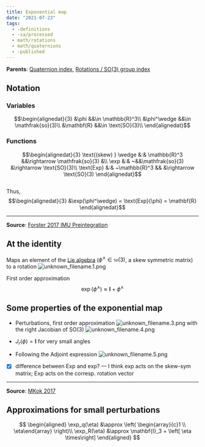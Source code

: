 ```yaml
---
title: Exponential map
date: "2021-07-23"
tags:
  - -definitions
  - -sa/processed
  - math/rotations
  - math/quaternions
  - -published
---
```


**Parents**: [Quaternion index](rotations/quaternion-index.md), [Rotations / SO(3) group index](rotations-so3-group-index.md)

## Notation

### Variables
$$\begin{alignedat}{3}
&\phi &&\in \mathbb{R}^3\\
&\phi^\wedge &&\in \mathfrak{so}(3)\\
&\mathbf{R} &&\in \text{SO}(3)\\
\end{alignedat}$$

### Functions
$$\begin{alignedat}{3}
\text{(skew) } \wedge &:& \mathbb{R}^3 &&\rightarrow \mathfrak{so}(3) &\\
\exp		&:& ~&&\mathfrak{so}(3) &\rightarrow \text{SO}(3)\\
\text{Exp}	&:& ~\mathbb{R}^3	 
		&&
		&\rightarrow \text{SO}(3)
\end{alignedat}$$

<pre></pre>
Thus,
$$\begin{alignedat}{3}
&\exp(\phi^\wedge) = \text{Exp}(\phi) = \mathbf{R}
\end{alignedat}$$

----

**Source**: [Forster 2017 IMU Preintegration](forster-2017-imu-preintegration.md)

## At the identity 
Maps an element of the [Lie algebra](lie-group-lie-algebra.md)
($\phi^\wedge \in \mathfrak{so}(3)$, a skew symmetric matrix)
to a rotation
![unknown_filename.1.png](studienarbeit/_resources/Exponential_map.resources/unknown_filename.1.png)

First order approximation
$$ \exp(\phi^\wedge) \approx \mathbf{I} + \phi^\wedge$$


## Some properties of the exponential map
*   Perturbations, first order approximation
    ![unknown_filename.3.png](studienarbeit/_resources/Exponential_map.resources/unknown_filename.3.png)
    with the right Jacobian of SO(3)
    ![unknown_filename.4.png](studienarbeit/_resources/Exponential_map.resources/unknown_filename.4.png)
    
*   $J_r(\phi) = \mathbf{I}$ for very small angles
*   Following the Adjoint expression
    ![unknown_filename.5.png](studienarbeit/_resources/Exponential_map.resources/unknown_filename.5.png)
    

- [x] difference between Exp and exp? — I think exp acts on the skew-sym matrix; Exp acts on the corresp. rotation vector

* * *

**Source**: [MKok 2017](mkok-2017.md)

## Approximations for small perturbations
$$
\begin{aligned}
\exp_q(\eta) &\approx \left( \begin{array}{c}1 \\ \eta\end{array} \right)\\
\exp_R(\eta) &\approx \mathbf{I}_3 + \left[ \eta \times\right]
\end{aligned}
$$

